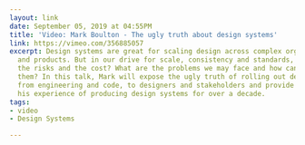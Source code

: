 ```yaml
---
layout: link
date: September 05, 2019 at 04:55PM
title: 'Video: Mark Boulton - The ugly truth about design systems'
link: https://vimeo.com/356885057
excerpt: Design systems are great for scaling design across complex organisations
  and products. But in our drive for scale, consistency and standards, have we considered
  the risks and the cost? What are the problems we may face and how can we overcome
  them? In this talk, Mark will expose the ugly truth of rolling out design systems;
  from engineering and code, to designers and stakeholders and provide guidance from
  his experience of producing design systems for over a decade.
tags:
- video
- Design Systems

---
```

